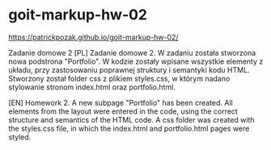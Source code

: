 # goit-markup-hw-02

https://patrickpozak.github.io/goit-markup-hw-02/

Zadanie domowe 2
[PL]
Zadanie domowe 2.
W zadaniu została stworzona nowa podstrona "Portfolio". W kodzie zostały wpisane wszystkie elementy z układu, przy zastosowaniu poprawnej struktury i semantyki kodu HTML.
Stworzony został folder css z plikiem styles.css, w którym nadano stylowanie stronom index.html oraz portfolio.html.

[EN]
Homework 2.
A new subpage "Portfolio" has been created. All elements from the layout were entered in the code, using the correct structure and semantics of the HTML code.
A css folder was created with the styles.css file, in which the index.html and portfolio.html pages were styled.
